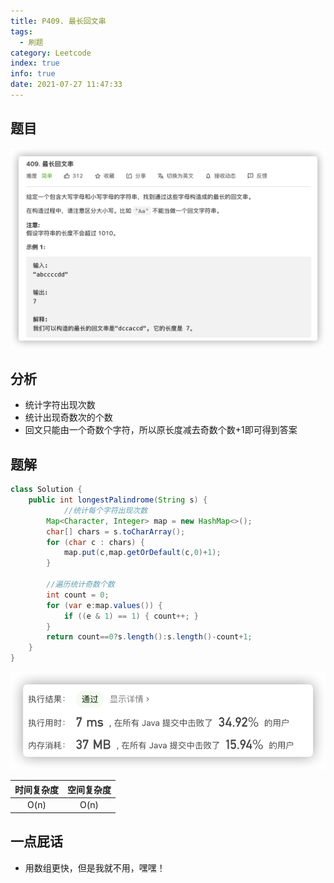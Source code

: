 ```yaml
---
title: P409. 最长回文串
tags:
  - 刷题
category: Leetcode
index: true
info: true
date: 2021-07-27 11:47:33
---
```


<!-- more -->

## 题目

![image-20210727114748173](https://raw.githubusercontent.com/C1EYE/figureBed/main/img/20210727114748.png)

## 分析

- 统计字符出现次数
- 统计出现奇数次的个数
- 回文只能由一个奇数个字符，所以原长度减去奇数个数+1即可得到答案

## 题解

```Java
class Solution {
    public int longestPalindrome(String s) {
       		//统计每个字符出现次数
		Map<Character, Integer> map = new HashMap<>();
		char[] chars = s.toCharArray();
		for (char c : chars) {
			map.put(c,map.getOrDefault(c,0)+1);
		}

		//遍历统计奇数个数
		int count = 0;
		for (var e:map.values()) {
			if ((e & 1) == 1) { count++; }
		}
		return count==0?s.length():s.length()-count+1;
    }
}
```

![image-20210727115033303](https://raw.githubusercontent.com/C1EYE/figureBed/main/img/20210727115033.png)

| 时间复杂度 | 空间复杂度 |
| :--------: | :--------: |
|    O(n)    |    O(n)    |



## 一点屁话

- 用数组更快，但是我就不用，嘿嘿！

